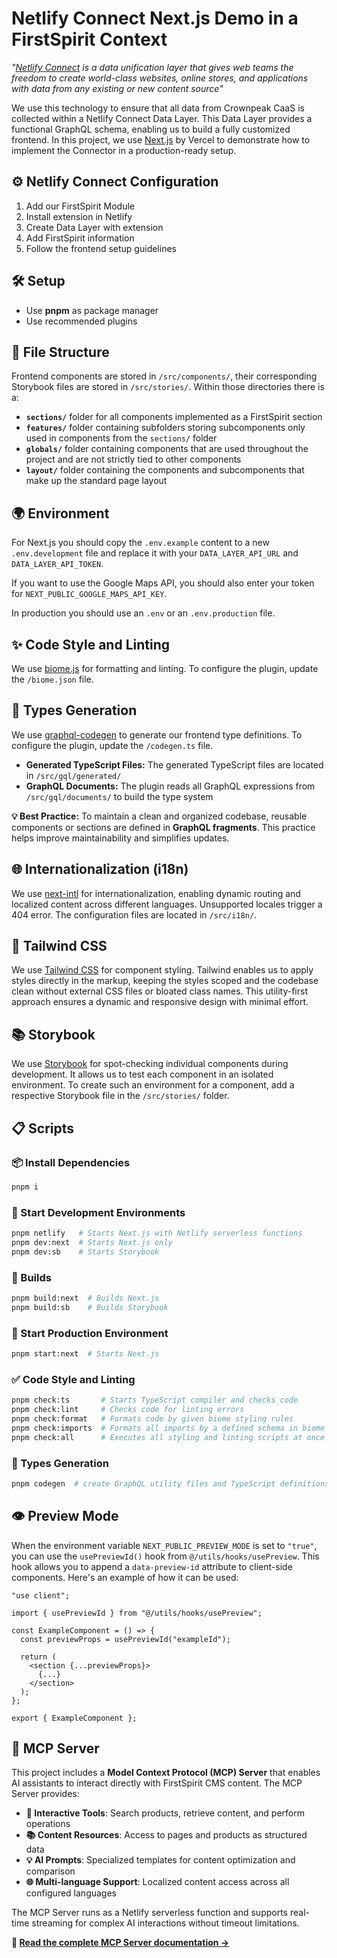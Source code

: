 # Netlify Connect Next.js Demo in a FirstSpirit Context

*"[Netlify Connect](https://www.netlify.com/platform/connect/) is a data unification layer that gives web teams the freedom to create world-class websites, online stores, and applications with data from any existing or new content source"*

We use this technology to ensure that all data from Crownpeak CaaS is collected within a Netlify Connect Data Layer. This Data Layer provides a functional GraphQL schema, enabling us to build a fully customized frontend. In this project, we use [Next.js](https://nextjs.org/) by Vercel to demonstrate how to implement the Connector in a production-ready setup.

## ⚙️ Netlify Connect Configuration

1. Add our FirstSpirit Module
2. Install extension in Netlify
3. Create Data Layer with extension
4. Add FirstSpirit information
5. Follow the frontend setup guidelines

## 🛠️ Setup

- Use **pnpm** as package manager
- Use recommended plugins

## 📁 File Structure

Frontend components are stored in `/src/components/`, their corresponding Storybook files are stored in `/src/stories/`. Within those directories there is a:

- **`sections/`** folder for all components implemented as a FirstSpirit section
- **`features/`** folder containing subfolders storing subcomponents only used in components from the `sections/` folder
- **`globals/`** folder containing components that are used throughout the project and are not strictly tied to other components
- **`layout/`** folder containing the components and subcomponents that make up the standard page layout

## 🌍 Environment

For Next.js you should copy the `.env.example` content to a new `.env.development` file and replace it with your `DATA_LAYER_API_URL` and `DATA_LAYER_API_TOKEN`.

If you want to use the Google Maps API, you should also enter your token for `NEXT_PUBLIC_GOOGLE_MAPS_API_KEY`.

In production you should use an `.env` or an `.env.production` file.

## ✨ Code Style and Linting

We use [biome.js](https://biomejs.dev/) for formatting and linting. To configure the plugin, update the `/biome.json` file.

## 🔧 Types Generation

We use [graphql-codegen](https://the-guild.dev/graphql/codegen) to generate our frontend type definitions. To configure the plugin, update the `/codegen.ts` file.

- **Generated TypeScript Files:** The generated TypeScript files are located in `/src/gql/generated/`
- **GraphQL Documents:** The plugin reads all GraphQL expressions from `/src/gql/documents/` to build the type system

**💡 Best Practice:** To maintain a clean and organized codebase, reusable components or sections are defined in **GraphQL fragments**. This practice helps improve maintainability and simplifies updates.

## 🌐 Internationalization (i18n)

We use [next-intl](https://next-intl-docs.vercel.app/) for internationalization, enabling dynamic routing and localized content across different languages. Unsupported locales trigger a 404 error. The configuration files are located in `/src/i18n/`.

## 🎨 Tailwind CSS

We use [Tailwind CSS](https://tailwindcss.com/) for component styling. Tailwind enables us to apply styles directly in the markup, keeping the styles scoped and the codebase clean without external CSS files or bloated class names. This utility-first approach ensures a dynamic and responsive design with minimal effort.

## 📚 Storybook

We use [Storybook](https://storybook.js.org/) for spot-checking individual components during development. It allows us to test each component in an isolated environment. To create such an environment for a component, add a respective Storybook file in the `/src/stories/` folder.

## 📋 Scripts

### 📦 Install Dependencies
```bash
pnpm i
```

### 🚀 Start Development Environments
```bash
pnpm netlify   # Starts Next.js with Netlify serverless functions
pnpm dev:next  # Starts Next.js only
pnpm dev:sb    # Starts Storybook
```

### 🔨 Builds
```bash
pnpm build:next  # Builds Next.js
pnpm build:sb    # Builds Storybook
```

### 🌟 Start Production Environment
```bash
pnpm start:next  # Starts Next.js
```

### ✅ Code Style and Linting
```bash
pnpm check:ts       # Starts TypeScript compiler and checks code
pnpm check:lint     # Checks code for linting errors
pnpm check:format   # Formats code by given biome styling rules
pnpm check:imports  # Formats all imports by a defined schema in biome
pnpm check:all      # Executes all styling and linting scripts at once
```

### 🔄 Types Generation
```bash
pnpm codegen  # create GraphQL utility files and TypeScript definitions from schema
```

## 👁️ Preview Mode

When the environment variable `NEXT_PUBLIC_PREVIEW_MODE` is set to `"true"`, you can use the `usePreviewId()` hook from `@/utils/hooks/usePreview`. This hook allows you to append a `data-preview-id` attribute to client-side components. Here's an example of how it can be used:

```tsx
"use client";

import { usePreviewId } from "@/utils/hooks/usePreview";

const ExampleComponent = () => {
  const previewProps = usePreviewId("exampleId");

  return (
    <section {...previewProps}>
      {...}
    </section>
  );
};

export { ExampleComponent };
```

## 🤖 MCP Server

This project includes a **Model Context Protocol (MCP) Server** that enables AI assistants to interact directly with FirstSpirit CMS content. The MCP Server provides:

- **🔧 Interactive Tools**: Search products, retrieve content, and perform operations
- **📚 Content Resources**: Access to pages and products as structured data
- **💡 AI Prompts**: Specialized templates for content optimization and comparison
- **🌐 Multi-language Support**: Localized content access across all configured languages

The MCP Server runs as a Netlify serverless function and supports real-time streaming for complex AI interactions without timeout limitations.

**📖 [Read the complete MCP Server documentation →](./netlify/functions/mcpServer/README.md)**
